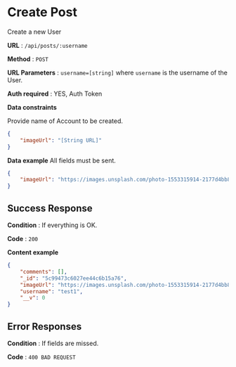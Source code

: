 # Create Post

Create a new User

**URL** : `/api/posts/:username`

**Method** : `POST`

**URL Parameters** : `username=[string]` where `username` is the username of the User.

**Auth required** : YES, Auth Token

**Data constraints**

Provide name of Account to be created.

```json
{
    "imageUrl": "[String URL]"
}
```

**Data example** All fields must be sent.

```json
{
	"imageUrl": "https://images.unsplash.com/photo-1553315914-2177d4bb8cc5?ixlib=rb-1.2.1&q=80&fm=jpg&crop=entropy&cs=tinysrgb&w=1080&fit=max&ixid=eyJhcHBfaWQiOjF9"
}
```

## Success Response

**Condition** : If everything is OK.

**Code** : `200`

**Content example**

```json
{
    "comments": [],
    "_id": "5c99473c6027ee44c6b15a76",
    "imageUrl": "https://images.unsplash.com/photo-1553315914-2177d4bb8cc5?ixlib=rb-1.2.1&q=80&fm=jpg&crop=entropy&cs=tinysrgb&w=1080&fit=max&ixid=eyJhcHBfaWQiOjF9",
    "username": "test1",
    "__v": 0
}
```

## Error Responses
**Condition** : If fields are missed.

**Code** : `400 BAD REQUEST`
